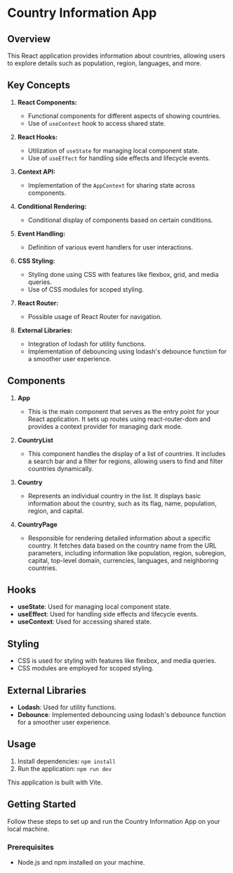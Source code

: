# Country Information App

## Overview
This React application provides information about countries, allowing users to explore details such as population, region, languages, and more.

## Key Concepts
1. **React Components:**
   - Functional components for different aspects of showing countries.
   - Use of `useContext` hook to access shared state.

2. **React Hooks:**
   - Utilization of `useState` for managing local component state.
   - Use of `useEffect` for handling side effects and lifecycle events.

3. **Context API:**
   - Implementation of the `AppContext` for sharing state across components.

4. **Conditional Rendering:**
   - Conditional display of components based on certain conditions.

5. **Event Handling:**
   - Definition of various event handlers for user interactions.

6. **CSS Styling:**
   - Styling done using CSS with features like flexbox, grid, and media queries.
   - Use of CSS modules for scoped styling.

7. **React Router:**
   - Possible usage of React Router for navigation.

8. **External Libraries:**
   - Integration of lodash for utility functions.
   - Implementation of debouncing using lodash's debounce function for a smoother user experience.

## Components
1. **App**
   - This is the main component that serves as the entry point for your React application. It sets up routes using react-router-dom and provides a context provider for managing dark mode.

2. **CountryList**
   - This component handles the display of a list of countries. It includes a search bar and a filter for regions, allowing users to find and filter countries dynamically.

3. **Country**
   - Represents an individual country in the list. It displays basic information about the country, such as its flag, name, population, region, and capital.

4. **CountryPage**
   - Responsible for rendering detailed information about a specific country. It fetches data based on the country name from the URL parameters, including information like population, region, subregion, capital, top-level domain, currencies, languages, and neighboring countries.

## Hooks
- **useState**: Used for managing local component state.
- **useEffect**: Used for handling side effects and lifecycle events.
- **useContext**: Used for accessing shared state.

## Styling
- CSS is used for styling with features like flexbox, and media queries.
- CSS modules are employed for scoped styling.

## External Libraries
- **Lodash**: Used for utility functions.
- **Debounce**: Implemented debouncing using lodash's debounce function for a smoother user experience.

## Usage
1. Install dependencies: `npm install`
2. Run the application: `npm run dev`

This application is built with Vite. 

## Getting Started
Follow these steps to set up and run the Country Information App on your local machine.

### Prerequisites
- Node.js and npm installed on your machine.